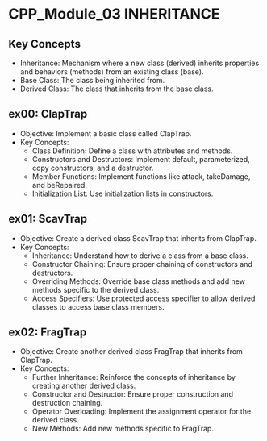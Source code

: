 # CPP_Module_03 INHERITANCE

## Key Concepts
- Inheritance: Mechanism where a new class (derived) inherits properties and behaviors (methods) from an existing class (base).
- Base Class: The class being inherited from.
- Derived Class: The class that inherits from the base class.

## ex00: ClapTrap
- Objective: Implement a basic class called ClapTrap.
- Key Concepts:
    - Class Definition: Define a class with attributes and methods.
    - Constructors and Destructors: Implement default, parameterized, copy constructors, and a destructor.
    - Member Functions: Implement functions like attack, takeDamage, and beRepaired.
    - Initialization List: Use initialization lists in constructors.

## ex01: ScavTrap
- Objective: Create a derived class ScavTrap that inherits from ClapTrap.
- Key Concepts:
    - Inheritance: Understand how to derive a class from a base class.
    - Constructor Chaining: Ensure proper chaining of constructors and destructors.
    - Overriding Methods: Override base class methods and add new methods specific to the derived class.
    - Access Specifiers: Use protected access specifier to allow derived classes to access base class members.

## ex02: FragTrap
- Objective: Create another derived class FragTrap that inherits from ClapTrap.
- Key Concepts:
    - Further Inheritance: Reinforce the concepts of inheritance by creating another derived class.
    - Constructor and Destructor: Ensure proper construction and destruction chaining.
    - Operator Overloading: Implement the assignment operator for the derived class.
    - New Methods: Add new methods specific to FragTrap.
